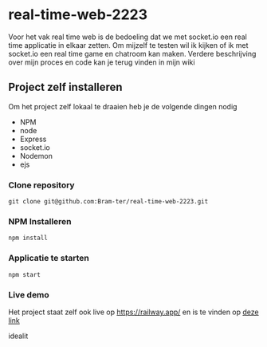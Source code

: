 # real-time-web-2223

Voor het vak real time web is de bedoeling dat we met socket.io een real time applicatie in elkaar zetten. Om mijzelf te testen wil ik kijken of ik met socket.io een real time game en chatroom kan maken. Verdere beschrijving over mijn proces en code kan je terug vinden in mijn wiki

## Project zelf installeren
Om het project zelf lokaal te draaien heb je de volgende dingen nodig

- NPM
- node
- Express
- socket.io
- Nodemon
- ejs

### Clone repository

    git clone git@github.com:Bram-ter/real-time-web-2223.git

### NPM Installeren

    npm install

### Applicatie te starten

    npm start

### Live demo

Het project staat zelf ook live op https://railway.app/ en is te vinden op [deze link](real-time-web-2223-canvaschat.up.railway.app)

idealit
